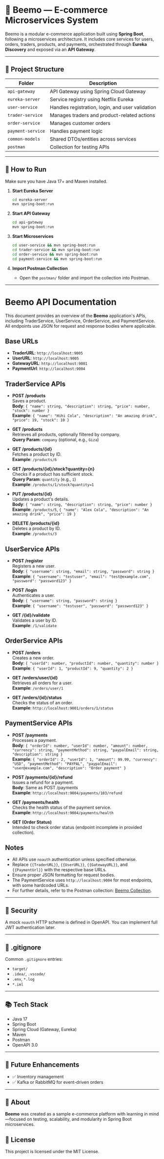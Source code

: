
# 🐝 Beemo — E-commerce Microservices System

Beemo is a modular e-commerce application built using **Spring Boot**, following a microservices architecture. It includes core services for users, orders, traders, products, and payments, orchestrated through **Eureka Discovery** and exposed via an **API Gateway**.

---

## 🧱 Project Structure

| Folder             | Description                                        |
|--------------------|----------------------------------------------------|
| `api-gateway`      | API Gateway using Spring Cloud Gateway             |
| `eureka-server`    | Service registry using Netflix Eureka              |
| `user-service`     | Handles registration, login, and user validation   |
| `trader-service`   | Manages traders and product-related actions        |
| `order-service`    | Manages customer orders                            |
| `payment-service`  | Handles payment logic                              |
| `common-models`    | Shared DTOs/entities across services               |
| `postman`          | Collection for testing APIs                        |

---

## 🚀 How to Run

Make sure you have Java 17+ and Maven installed.

1. **Start Eureka Server**
   ```bash
   cd eureka-server
   mvn spring-boot:run
   ```

2. **Start API Gateway**
   ```bash
   cd api-gateway
   mvn spring-boot:run
   ```

3. **Start Microservices**
   ```bash
   cd user-service && mvn spring-boot:run
   cd trader-service && mvn spring-boot:run
   cd order-service && mvn spring-boot:run
   cd payment-service && mvn spring-boot:run
   ```

4. **Import Postman Collection**
   * Open the `postman/` folder and import the collection into Postman.
---
# Beemo API Documentation

This document provides an overview of the **Beemo** application's APIs, including TraderService, UserService, OrderService, and PaymentService. All endpoints use JSON for request and response bodies where applicable.

## Base URLs
- **TraderURL**: `http://localhost:9005`
- **UserURL**: `http://localhost:9005`
- **GatewayURL**: `http://localhost:9001`
- **PaymentUrl**: `http://localhost:9004`

## TraderService APIs
- **POST /products**  
  Saves a product.  
  **Body**: `{ "name": string, "description": string, "price": number, "stock": number }`  
  **Example**: `{ "name": "Hihi Cola", "description": "An amazing drink", "price": 19, "stock": 10 }`

- **GET /products**  
  Retrieves all products, optionally filtered by company.  
  **Query Param**: `company` (optional, e.g., `Giza`)  

- **GET /products/{id}**  
  Fetches a product by ID.  
  **Example**: `/products/6`

- **GET /products/{id}/stock?quantity={n}**  
  Checks if a product has sufficient stock.  
  **Query Param**: `quantity` (e.g., `1`)  
  **Example**: `/products/1/stock?quantity=1`

- **PUT /products/{id}**  
  Updates a product's details.  
  **Body**: `{ "name": string, "description": string, "price": number }`  
  **Example**: `/products/5`, `{ "name": "Alex Cola", "description": "An amazing drink", "price": 19 }`

- **DELETE /products/{id}**  
  Deletes a product by ID.  
  **Example**: `/products/3`

## UserService APIs
- **POST /register**  
  Registers a new user.  
  **Body**: `{ "username": string, "email": string, "password": string }`  
  **Example**: `{ "username": "testuser", "email": "test@example.com", "password": "password123" }`

- **POST /login**  
  Authenticates a user.  
  **Body**: `{ "username": string, "password": string }`  
  **Example**: `{ "username": "testuser", "password": "password123" }`

- **GET /{id}/validate**  
  Validates a user by ID.  
  **Example**: `/1/validate`

## OrderService APIs
- **POST /orders**  
  Creates a new order.  
  **Body**: `{ "userId": number, "productId": number, "quantity": number }`  
  **Example**: `{ "userId": 1, "productId": 9, "quantity": 2 }`

- **GET /orders/user/{id}**  
  Retrieves all orders for a user.  
  **Example**: `/orders/user/1`

- **GET /orders/{id}/status**  
  Checks the status of an order.  
  **Example**: `http://localhost:9001/orders/1/status`

## PaymentService APIs
- **POST /payments**  
  Processes a payment.  
  **Body**: `{ "orderId": number, "userId": number, "amount": number, "currency": string, "paymentMethod": string, "paypalEmail": string, "description": string }`  
  **Example**: `{ "orderId": 2, "userId": 1, "amount": 99.99, "currency": "USD", "paymentMethod": "PAYPAL", "paypalEmail": "user@example.com", "description": "Order payment" }`

- **POST /payments/{id}/refund**  
  Issues a refund for a payment.  
  **Body**: Same as POST /payments  
  **Example**: `http://localhost:9004/payments/103/refund`

- **GET /payments/health**  
  Checks the health status of the payment service.  
  **Example**: `http://localhost:9004/payments/health`

- **GET (Order Status)**  
  Intended to check order status (endpoint incomplete in provided collection).

## Notes
- All APIs use `noauth` authentication unless specified otherwise.
- Replace `{{TraderURL}}`, `{{UserURL}}`, `{{GatewayURL}}`, and `{{PaymentUrl}}` with the respective base URLs.
- Ensure proper JSON formatting for request bodies.
- The PaymentService uses `http://localhost:9004` for most endpoints, with some hardcoded URLs.
- For further details, refer to the Postman collection: [Beemo Collection](https://gold-resonance-166177.postman.co/workspace/613b5506-7453-4bfb-82e1-c499336d62d8/collection/43221147-000d6693-beb0-47e7-8137-044526183f06?action=share&source=collection_link&creator=43221147).
---
## 🔐 Security

A mock `noauth` HTTP scheme is defined in OpenAPI. You can implement full JWT authentication later.

---

## 📄 .gitignore

Common `.gitignore` entries:
* `target/`
* `.idea/`, `.vscode/`
* `.env`, `*.log`
* `*.iml`

---

## 📚 Tech Stack

* Java 17
* Spring Boot
* Spring Cloud (Gateway, Eureka)
* Maven
* Postman
* OpenAPI 3.0

---

## 🧪 Future Enhancements

* ✅ Inventory management
* ✅ Kafka or RabbitMQ for event-driven orders

---

## 🐝 About

**Beemo** was created as a sample e-commerce platform with learning in mind—focused on testing, scalability, and modularity in Spring Boot microservices.


## 📎 License

This project is licensed under the MIT License.


